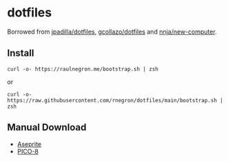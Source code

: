 # dotfiles

Borrowed from [jpadilla/dotfiles](https://github.com/jpadilla/dotfiles), [gcollazo/dotfiles](https://github.com/gcollazo/dotfiles) and [nnja/new-computer](https://github.com/nnja/new-computer).

## Install

```
curl -o- https://raulnegron.me/bootstrap.sh | zsh
```

or

```
curl -o- https://raw.githubusercontent.com/rnegron/dotfiles/main/bootstrap.sh | zsh
```

## Manual Download

* [Aseprite](https://dacap.itch.io/aseprite)
* [PICO-8](https://www.lexaloffle.com/games.php?page=updates)
